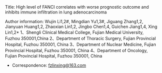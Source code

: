 Title:
High level of FANCI correlates with worse prognostic outcome and inhibits immune infiltration in lung adenocarcinoma

Author information: Wujin Li1,2#, Mingdian Yu1,3#, Jiguang Zhang1,2, Jianyuan Huang1,2, Zhaoxian Lin1,2, Jingbo Chen1,4, Guichen Jiang1,4, Xing Lin1,2*
1、Shengli Clinical Medical College, Fujian Medical University, Fuzhou 350001,China
2、Department of Thoracic Surgery, Fujian Provincial Hospital, Fuzhou 350001, China
3、Department of Nuclear Medicine, Fujian Provincial Hospital, Fuzhou 350001, China
4、Department of Oncology, Fujian Provincial Hospital, Fuzhou 350001, China
* Correspondence: fzlinxing@163.com

